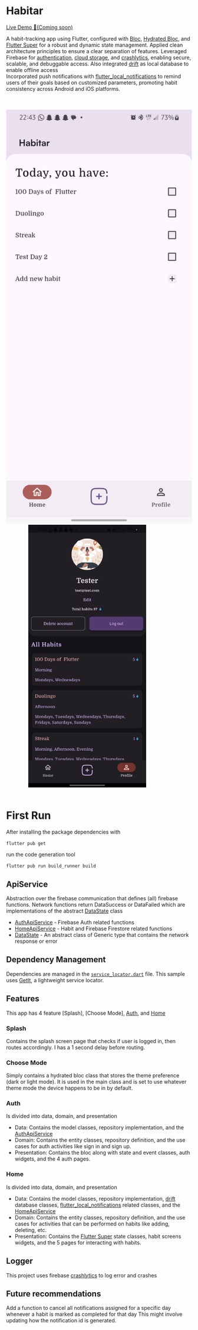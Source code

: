 # Habitar
<a href="https://github.com/Vader-Femi/Habitar/" target="_blank"
rel="nofollow noopener noreferrer" aria-label="Live Demo"><u>Live Demo 🚀(Coming soon)</u></a>

A habit-tracking app using Flutter, configured with [Bloc], [Hydrated Bloc], and [Flutter Super] for a robust and dynamic state management. 
Applied clean architecture principles to ensure a clear separation of features. 
Leveraged Firebase for [authentication], [cloud storage], and [crashlytics], enabling secure, scalable, and debuggable access.
Also integrated [drift] as local database to enable offline access  
Incorporated push notifications with [flutter_local_notifications] to remind users of their goals based on customized parameters, promoting habit consistency across Android and iOS platforms.

[BLoC]: https://pub.dev/packages/flutter_bloc
[Hydrated Bloc]: https://pub.dev/packages/hydrated_bloc
[Flutter Super]: https://pub.dev/documentation/flutter_super/latest/
[authentication]: https://pub.dev/packages/firebase_auth/
[cloud storage]: https://pub.dev/packages/cloud_firestore/
[crashlytics]: https://pub.dev/packages/firebase_crashlytics/
[drift]: https://pub.dev/packages/drift/
[flutter_local_notifications]: https://pub.dev/packages/flutter_local_notifications/

<br />
<div>
  &emsp;&emsp;&emsp;
  <img src="assets/images/app_light_mode.png" alt="Light theme" width="1080">
  &emsp;&emsp;&emsp;&emsp;
  <img src="assets/images/app_dark_mode.png" alt="Dark theme" width="320">  
</div>
<br />

# First Run

After installing the package dependencies with

```
flutter pub get
```

run the code generation tool

```
flutter pub run build_runner build
```

## ApiService

Abstraction over the firebase communication that defines (all) firebase functions.
Network functions return DataSuccess or DataFailed which are implementations of the abstract [DataState] class

- [AuthApiService] - Firebase Auth related functions
- [HomeApiService] - Habit and Firebase Firestore related functions
- [DataState] - An abstract class of Generic type that contains the network response or error

[AuthApiService]: lib/features/auth/data/sources/auth_service.dart
[HomeApiService]: lib/features/home/data/sources/home_service.dart
[DataState]: lib/core/res/data_state.dart

## Dependency Management

Dependencies are managed in the [`service_locator.dart`][service_locator] file. This sample uses [GetIt], a lightweight service locator.

[service_locator]: ./lib/service_locator.dart
[GetIt]: https://pub.dev/packages/get_it


## Features
This app has 4 feature [Splash], [Choose Mode], [Auth], and [Home] 

### Splash
Contains the splash screen page that checks if user is logged in, then routes accordingly. I has a 1 second delay before routing.

### Choose Mode
Simply contains a hydrated bloc class that stores the theme preference (dark or light mode).
It is used in the main class and is set to use whatever theme mode the device happens to be in by default.

### Auth
Is divided into data, domain, and presentation
- Data: Contains the model classes, repository implementation, and the [AuthApiService]
- Domain: Contains the entity classes, repository definition, and the use cases for auth activities like sign in and sign up.
- Presentation: Contains the bloc along with state and event classes, auth widgets, and the 4 auth pages.

[Auth]: lib/features/auth

### Home
Is divided into data, domain, and presentation
- Data: Contains the model classes, repository implementation, [drift] database classes, [flutter_local_notifications] related classes, and the [HomeApiService]
- Domain: Contains the entity classes, repository definition, and the use cases for activities that can be performed on habits like adding, deleting, etc.
- Presentation: Contains the [Flutter Super] state classes, habit screens widgets, and the 5 pages for interacting with habits.

[Home]: lib/features/home

## Logger
This project uses firebase [crashlytics] to log error and crashes

## Future recommendations
Add a function to cancel all notifications assigned for a specific day whenever a habit is marked as completed for that day
This might involve updating how the notification id is generated.

